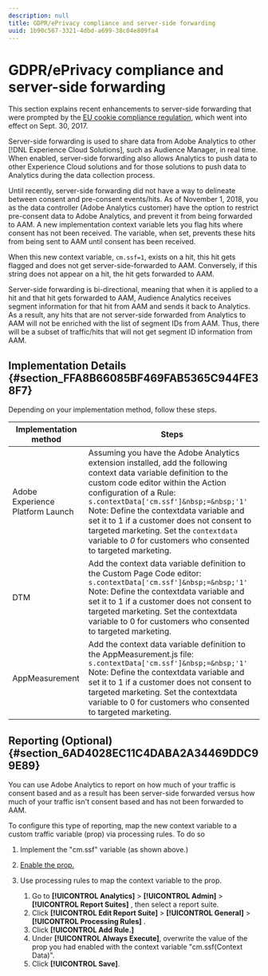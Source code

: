 ```yaml
---
description: null
title: GDPR/ePrivacy compliance and server-side forwarding
uuid: 1b90c567-3321-4dbd-a699-38c04e809fa4
---
```


# GDPR/ePrivacy compliance and server-side forwarding

This section explains recent enhancements to server-side forwarding that were prompted by the [EU cookie compliance regulation](https://ec.europa.eu/ipg/basics/legal/cookies/index_en.htm), which went into effect on Sept. 30, 2017.

Server-side forwarding is used to share data from Adobe Analytics to other [!DNL Experience Cloud Solutions], such as Audience Manager, in real time. When enabled, server-side forwarding also allows Analytics to push data to other Experience Cloud solutions and for those solutions to push data to Analytics during the data collection process.

Until recently, server-side forwarding did not have a way to delineate between consent and pre-consent events/hits. As of November 1, 2018, you as the data controller (Adobe Analytics customer) have the option to restrict pre-consent data to Adobe Analytics, and prevent it from being forwarded to AAM. A new implementation context variable lets you flag hits where consent has not been received. The variable, when set, prevents these hits from being sent to AAM until consent has been received.

When this new context variable, `cm.ssf=1`, exists on a hit, this hit gets flagged and does not get server-side-forwarded to AAM. Conversely, if this string does not appear on a hit, the hit gets forwarded to AAM.

Server-side forwarding is bi-directional, meaning that when it is applied to a hit and that hit gets forwarded to AAM, Audience Analytics receives segment information for that hit from AAM and sends it back to Analytics. As a result, any hits that are not server-side forwarded from Analytics to AAM will not be enriched with the list of segment IDs from AAM. Thus, there will be a subset of traffic/hits that will not get segment ID information from AAM.

## Implementation Details {#section_FFA8B66085BF469FAB5365C944FE38F7}

Depending on your implementation method, follow these steps.

|Implementation method|Steps|
|--- |--- |
|Adobe Experience Platform Launch|Assuming you have the Adobe Analytics extension installed, add the following context data variable definition to the custom code editor within the Action configuration of a Rule: <br/>`s.contextData['cm.ssf']&nbsp;=&nbsp;'1' ` <br/>Note:  Define the contextdata variable and set it to 1 if a customer does not consent to targeted marketing. Set the `contextdata` variable to *0* for customers who consented to targeted marketing.|
|DTM|Add the context data variable definition to the Custom Page Code editor: <br/>`s.contextData['cm.ssf']&nbsp;=&nbsp;'1' ` <br/>Note:  Define the contextdata variable and set it to 1 if a customer does not consent to targeted marketing. Set the contextdata variable to 0 for customers who consented to targeted marketing.|
|AppMeasurement|Add the context data variable definition to the AppMeasurement.js file:  <br/>`s.contextData['cm.ssf']&nbsp;=&nbsp;'1' ` <br/>Note:  Define the contextdata variable and set it to 1 if a customer does not consent to targeted marketing. Set the contextdata variable to 0 for customers who consented to targeted marketing.|

## Reporting (Optional) {#section_6AD4028EC11C4DABA2A34469DDC99E89}

You can use Adobe Analytics to report on how much of your traffic is consent based and as a result has been server-side forwarded versus how much of your traffic isn't consent based and has not been forwarded to AAM.

To configure this type of reporting, map the new context variable to a custom traffic variable (prop) via processing rules. To do so

1. Implement the "cm.ssf" variable (as shown above.) 
1. [Enable the prop.](/help/admin/admin/c-traffic-variables/traffic-var.md) 
1. Use processing rules to map the context variable to the prop.

    1. Go to  **[!UICONTROL Analytics]** > **[!UICONTROL Admin]** > **[!UICONTROL Report Suites]** , then select a report suite.
    1. Click  **[!UICONTROL Edit Report Suite]** > **[!UICONTROL General]** > **[!UICONTROL Processing Rules]** .
    1. Click **[!UICONTROL Add Rule.]** 
    1. Under **[!UICONTROL Always Execute]**, overwrite the value of the prop you had enabled with the context variable "cm.ssf(Context Data)".
    1. Click **[!UICONTROL Save]**.

